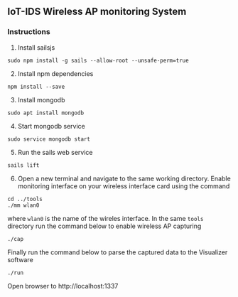 ## IoT-IDS Wireless AP monitoring System
### Instructions
1. Install sailsjs
```
sudo npm install -g sails --allow-root --unsafe-perm=true
```

2. Install npm dependencies
```
npm install --save
```

3. Install mongodb
```
sudo apt install mongodb
```

4. Start mongodb service
```
sudo service mongodb start
```

5. Run the sails web service
```
sails lift
```

6. Open a new terminal and navigate to the same working directory. Enable monitoring interface on your wireless interface card using the command
```
cd ../tools
./mm wlan0
```
where `wlan0` is the name of the wireles interface.
In the same `tools` directory run the command below to enable wireless AP capturing
```
./cap
```
Finally run the command below to parse the captured data to the Visualizer software
```
./run
```

Open browser to http://localhost:1337
